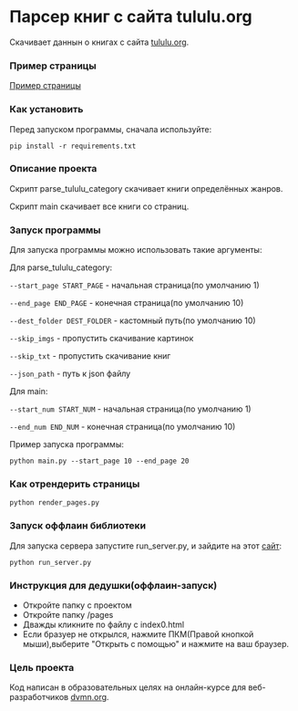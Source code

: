 # Парсер книг с сайта tululu.org

Скачивает даннын о книгах с сайта [tululu.org](https://tululu.org/).

### Пример страницы

[Пример страницы](https://n0ndi.github.io/parser/pages/index0.html)

### Как установить

Перед запуском программы, сначала используйте:

`pip install -r requirements.txt`

### Описание проекта

Скрипт parse_tululu_category скачивает книги определённых жанров.

Скрипт main скачивает все книги со страниц.

### Запуск программы

Для запуска программы можно использовать такие аргументы:

Для parse_tululu_category:

`--start_page START_PAGE` - начальная страница(по умолчанию 1)

`--end_page END_PAGE` - конечная страница(по умолчанию 10)

`--dest_folder DEST_FOLDER` - кастомный путь(по умолчанию 10)

`--skip_imgs` - пропустить скачивание картинок

`--skip_txt` - пропустить скачивание книг

`--json_path` - путь к json файлу

Для main:

`--start_num START_NUM` - начальная страница(по умолчанию 1)

`--end_num END_NUM` - конечная страница(по умолчанию 10)


Пример запуска программы:

```
python main.py --start_page 10 --end_page 20
```
### Как отрендерить страницы

```
python render_pages.py
```

### Запуск оффлаин библиотеки

Для запуска сервера запустите run_server.py, и зайдите на этот [сайт](http://127.0.0.1:5500/pages/index0.html):


```
python run_server.py
```

### Инструкция для дедушки(оффлаин-запуск)

- Откройте папку с проектом
- Откройте папку /pages
- Дважды кликните по файлу с index0.html
- Если бразуер не открылся, нажмите ПКМ(Правой кнопкой мыши),выберите "Открыть с помощью" и нажмите на ваш браузер.


### Цель проекта

Код написан в образовательных целях на онлайн-курсе для веб-разработчиков [dvmn.org](https://dvmn.org/).
